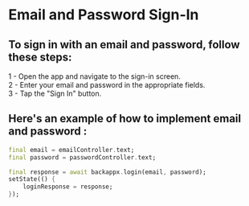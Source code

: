 # Email and Password Sign-In

## To sign in with an email and password, follow these steps:

1 - Open the app and navigate to the sign-in screen. <br>
2 - Enter your email and password in the appropriate fields.<br>
3 - Tap the "Sign In" button.

## Here's an example of how to implement email and password :

```dart
final email = emailController.text;
final password = passwordController.text;

final response = await backappx.login(email, password);
setState(() {
    loginResponse = response;
});
```

